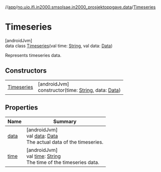 //[app](../../../index.md)/[no.uio.ifi.in2000.smsolsae.in2000_prosjektoppgave.data](../index.md)/[Timeseries](index.md)

# Timeseries

[androidJvm]\
data class [Timeseries](index.md)(val time: [String](https://kotlinlang.org/api/latest/jvm/stdlib/kotlin/-string/index.html), val data: [Data](../-data/index.md))

Represents timeseries data.

## Constructors

| | |
|---|---|
| [Timeseries](-timeseries.md) | [androidJvm]<br>constructor(time: [String](https://kotlinlang.org/api/latest/jvm/stdlib/kotlin/-string/index.html), data: [Data](../-data/index.md)) |

## Properties

| Name | Summary |
|---|---|
| [data](data.md) | [androidJvm]<br>val [data](data.md): [Data](../-data/index.md)<br>The actual data of the timeseries. |
| [time](time.md) | [androidJvm]<br>val [time](time.md): [String](https://kotlinlang.org/api/latest/jvm/stdlib/kotlin/-string/index.html)<br>The time of the timeseries data. |
